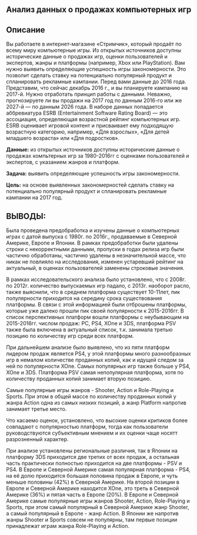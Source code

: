 ## Анализ данных о продажах компьютерных игр

## Описание

Вы работаете в интернет-магазине «Стримчик», который продаёт по всему миру компьютерные игры. Из открытых источников доступны исторические данные о продажах игр, оценки пользователей и экспертов, жанры и платформы (например, Xbox или PlayStation). Вам нужно выявить определяющие успешность игры закономерности. Это позволит сделать ставку на потенциально популярный продукт и спланировать рекламные кампании. Перед вами данные до 2016 года. Представим, что сейчас декабрь 2016 г., и вы планируете кампанию на 2017-й. Нужно отработать принцип работы с данными. Неважно, прогнозируете ли вы продажи на 2017 год по данным 2016-го или же 2027-й — по данным 2026 года. В наборе данных попадается аббревиатура ESRB (Entertainment Software Rating Board) — это ассоциация, определяющая возрастной рейтинг компьютерных игр. ESRB оценивает игровой контент и присваивает ему подходящую возрастную категорию, например, «Для взрослых», «Для детей младшего возраста» или «Для подростков».

**Данные:** из открытых источников доступны исторические данные о продажах компьтерных игр за 1980-2016гг с оценками пользователей и экспертов, с указанием жанров и платформ.

**Задача:** выявить определяющие успешность игры закономерности.

**Цель:** на основе выявленных закономерностей сделать ставку на потенциально популярный продукт и спланировать рекламные кампании на 2017 год.

## ВЫВОДЫ:
Была проведена предобработка и изучены данные о компьютерных играх с датой выпуска с 1980г. по 2016г., продаваемые в Северной Америке, Европе и Японии. В рамках предобработки были удалены строки с некорректными данными, пропуски в годах релиза игр были частично обработаны, частично удалены в незначительной массе, что никак не повлияло на исследования, изменен устаревший рейтинг на актуальный, в оценках пользователей заменены строковые значения.

В рамках исследовательского анализа было установлено, что с 2008г. по 2012г. количество выпускаемых игр падало, с 2013г. наоборот расло, также выяснили, что в среднем платформа существует 10-11лет, пик популярности приходится на середину срока существования платформы. В связи с этой информацией были отброшены платформы, которые уже далеко прошли пик своей популярности к 2015-2016гг. В список перспективных платформ вошли платформы с неубывающим на 2015-2016гг. числом продаж: PC, PS4, XOne и 3DS, платформа PSV также была включена в актуальный список, т.к. занимала третью позицию по количеству игр среди всех платформ.

При дальнейшем анализе было выявлено, что из пяти платформ лидером продаж является PS4, у этой платформы много разнообразных игр в немалом количестве проданных копий, как и идущей следом за ней по популярности XOne. Самых популярных игр также больше у PS4, XOne и 3DS. Платформа PSV самая непопулярная платформа, хотя по количеству проданных копий занимает вторую позицию.

Самые популярные игры жанров - Shooter, Action и Role-Playing и Sports. При этом в общей массе по количеству проданных копий у жанра Action одна из самых низких позиций, а жанр Platform напротив занимает третье место.

Что касаемо оценок, установлено, что высокие оценки критиков более совпадают с популярностью платформ, тогда как пользователи руководствуются субъективным мнением и их оценки чаще носятт разрозненный характер.

При анализе установлены региональные различия, так в Японии на платформу 3DS приходится две третих от всех продаж, а остальная часть практически полностью приходится на две платформы - PSV и PS4. В Европе и Северной Америке самая популярная платформа - PS4, на её долю приходится большая половина продаж в Европе, и чуть меньше половины (42%) в Северной Америке. На второй позиции в Европе и Северной Америке находится XOne, это треть в Северной Америке (36%) и пятая часть в Европе (20%). В Европе и Северной Америке самые популярные игры жанров Shooter, Action, Role-Playing и Sports, при этом самый популярный в Северной Америке жанр Shooter, а самый популярный в Европе - жанр Action. В Японии же напротив жанры Shooter и Sports совсем не популярны, там первые позиции принадлежат играм жанра Role-Playing и Action.
